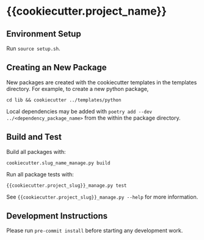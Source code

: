 # {{cookiecutter.project_name}}

## Environment Setup

Run `source setup.sh`.

## Creating an New Package

New packages are created with the cookiecutter templates in the templates directory.
For example, to create a new python package,
```
cd lib && cookiecutter ../templates/python
```

Local dependencies may be added with `poetry add --dev ../<dependency_package_name>`
from the within the package directory.

## Build and Test

Build all packages with:

```
cookiecutter.slug_name_manage.py build
```

Run all package tests with:

```
{{cookiecutter.project_slug}}_manage.py test
```

See `{{cookiecutter.project_slug}}_manage.py --help` for more information. 

## Development Instructions

Please run `pre-commit install` before starting any development work.
